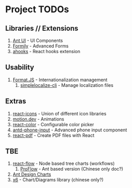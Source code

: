 # Project TODOs

## Libraries // Extensions

1. [Ant UI](https://ant.design) - UI Components
2. [Formily](https://formilyjs.org/) - Advanced Forms
3. [ahooks](https://ahooks.pages.dev) - React hooks extension

## Usability

1. [Format.JS](https://formatjs.github.io) - Internationalization management
   1. [simplelocalize-cli](https://github.com/simplelocalize/simplelocalize-cli) - Manage localization files

## Extras

1. [react-icons](https://react-icons.github.io/react-icons/) - Union of different icon libraries
2. [motion.dev](https://motion.dev) - Animations
3. [react-color](http://casesandberg.github.io/react-color/) - Configurable color picker
4. [antd-phone-input](https://github.com/typesnippet/antd-phone-input) - Advanced phone input component
5. [react-pdf](https://github.com/diegomura/react-pdf) - Create PDF files with React

## TBE

1. [react-flow](https://reactflow.dev/) - Node based tree charts (workflows)
   1. [ProFlow](https://pro-flow.antdigital.dev/) - Ant based version (Chinese only doc?)
2. [Ant Design Charts](https://ant-design-charts.antgroup.com/)
3. [x6](https://x6.antv.antgroup.com/) - Chart/Diagrams library (chinese only?)
